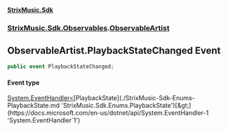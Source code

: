 #### [StrixMusic.Sdk](./index.md 'index')
### [StrixMusic.Sdk.Observables](./StrixMusic-Sdk-Observables.md 'StrixMusic.Sdk.Observables').[ObservableArtist](./StrixMusic-Sdk-Observables-ObservableArtist.md 'StrixMusic.Sdk.Observables.ObservableArtist')
## ObservableArtist.PlaybackStateChanged Event
```csharp
public event PlaybackStateChanged;
```
#### Event type
[System.EventHandler&lt;](https://docs.microsoft.com/en-us/dotnet/api/System.EventHandler-1 'System.EventHandler`1')[PlaybackState](./StrixMusic-Sdk-Enums-PlaybackState.md 'StrixMusic.Sdk.Enums.PlaybackState')[&gt;](https://docs.microsoft.com/en-us/dotnet/api/System.EventHandler-1 'System.EventHandler`1')
